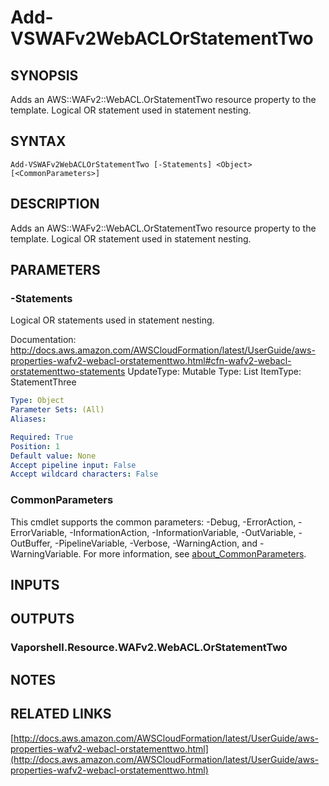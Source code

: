 # Add-VSWAFv2WebACLOrStatementTwo

## SYNOPSIS
Adds an AWS::WAFv2::WebACL.OrStatementTwo resource property to the template.
Logical OR statement used in statement nesting.

## SYNTAX

```
Add-VSWAFv2WebACLOrStatementTwo [-Statements] <Object> [<CommonParameters>]
```

## DESCRIPTION
Adds an AWS::WAFv2::WebACL.OrStatementTwo resource property to the template.
Logical OR statement used in statement nesting.

## PARAMETERS

### -Statements
Logical OR statements used in statement nesting.

Documentation: http://docs.aws.amazon.com/AWSCloudFormation/latest/UserGuide/aws-properties-wafv2-webacl-orstatementtwo.html#cfn-wafv2-webacl-orstatementtwo-statements
UpdateType: Mutable
Type: List
ItemType: StatementThree

```yaml
Type: Object
Parameter Sets: (All)
Aliases:

Required: True
Position: 1
Default value: None
Accept pipeline input: False
Accept wildcard characters: False
```

### CommonParameters
This cmdlet supports the common parameters: -Debug, -ErrorAction, -ErrorVariable, -InformationAction, -InformationVariable, -OutVariable, -OutBuffer, -PipelineVariable, -Verbose, -WarningAction, and -WarningVariable. For more information, see [about_CommonParameters](http://go.microsoft.com/fwlink/?LinkID=113216).

## INPUTS

## OUTPUTS

### Vaporshell.Resource.WAFv2.WebACL.OrStatementTwo
## NOTES

## RELATED LINKS

[http://docs.aws.amazon.com/AWSCloudFormation/latest/UserGuide/aws-properties-wafv2-webacl-orstatementtwo.html](http://docs.aws.amazon.com/AWSCloudFormation/latest/UserGuide/aws-properties-wafv2-webacl-orstatementtwo.html)

